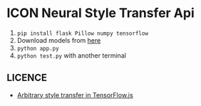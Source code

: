# ICON Neural Style Transfer Api

1. `pip install flask Pillow numpy tensorflow`
1. Download models from [here](https://github.com/reiinakano/arbitrary-image-stylization-tfjs/issues/22)
1. `python app.py`
1. `python test.py` with another terminal


## LICENCE
- [Arbitrary style transfer in TensorFlow.js](https://github.com/reiinakano/arbitrary-image-stylization-tfjs/blob/master/LICENSE)
